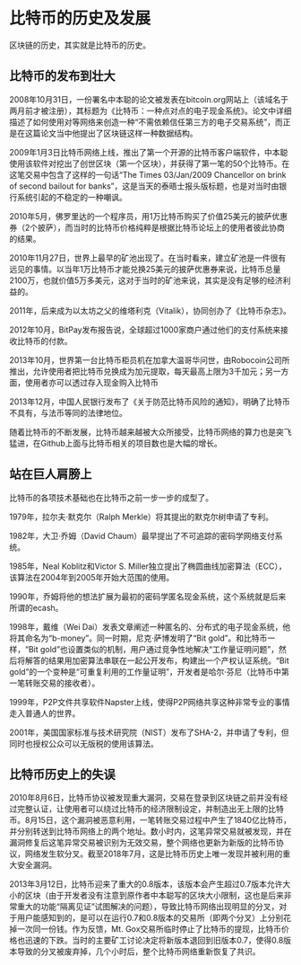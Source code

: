 # 比特币的历史及发展

区块链的历史，其实就是比特币的历史。

## 比特币的发布到壮大

2008年10月31日，一份署名中本聪的论文被发表在bitcoin.org网站上（该域名于两月前才被注册），其标题为《比特币：一种点对点的电子现金系统》。论文中详细描述了如何使用对等网络来创造一种“不需依赖信任第三方的电子交易系统”，而正是在这篇论文当中他提出了区块链这样一种数据结构。

2009年1月3日比特币网络上线，推出了第一个开源的比特币客户端软件，中本聪使用该软件对挖出了创世区块（第一个区块），并获得了第一笔的50个比特币。在这笔交易中包含了这样的一句话“The
Times 03/Jan/2009 Chancellor on brink of second bailout for
banks”，这是当天的泰晤士报头版标题，也是对当时由银行系统引起的不稳定的一种嘲讽。

2010年5月，佛罗里达的一个程序员，用1万比特币购买了价值25美元的披萨优惠券（2个披萨），而当时的比特币价格纯粹是根据比特币论坛上的使用者彼此协商的结果。

2010年11月27日，世界上最早的矿池出现了。在当时看来，建立矿池是一件很有远见的事情。以当年1万比特币才能兑换25美元的披萨优惠券来说，比特币总量2100万，也就价值5万多美元，这对于当时的矿池来说，其实是没有足够的经济利益的。

2011年，后来成为以太坊之父的维塔利克（Vitalik），协同创办了《比特币杂志》。

2012年10月，BitPay发布报告说，全球超过1000家商户通过他们的支付系统来接收比特币的付款。

2013年10月，世界第一台比特币柜员机在加拿大温哥华问世，由Robocoin公司所推出，允许使用者把比特币兑换成为加元提取，每天最高上限为3千加元；另一方面，使用者亦可以透过存入现金购入比特币

2013年12月，中国人民银行发布了《关于防范比特币风险的通知》，明确了比特币不具有，与法币等同的法律地位。

随着比特币的不断发展，比特币越来越被大众所接受，比特币网络的算力也是突飞猛进，在Github上面与比特币相关的项目数也是大幅的增长。

## 站在巨人肩膀上

比特币的各项技术基础也在比特币之前一步一步的成型了。

1979年，拉尔夫·默克尔（Ralph Merkle）将其提出的默克尔树申请了专利。

1982年，大卫·乔姆（David Chaum）最早提出了不可追踪的密码学网络支付系统。

1985年，Neal Koblitz和Victor S.
Miller独立提出了椭圆曲线加密算法（ECC），该算法在2004年到2005年开始大范围的使用。

1990年，乔姆将他的想法扩展为最初的密码学匿名现金系统，这个系统就是后来所谓的ecash。

1998年，戴维（Wei
Dai）发表文章阐述一种匿名的、分布式的电子现金系统，他将其命名为“b-money”。同一时期，尼克·萨博发明了“Bit
gold”。和比特币一样，“Bit
gold”也设置类似的机制，用户通过竞争性地解决“工作量证明问题”，然后将解答的结果用加密算法串联在一起公开发布，构建出一个产权认证系统。“Bit
gold”的一个变种是“可重复利用的工作量证明”，开发者是哈尔·芬尼（比特币中第一笔转账交易的接收者）。

1999年，P2P文件共享软件Napster上线，使得P2P网络共享这种非常专业的事情走入普通人的世界。

2001年，美国国家标准与技术研究院（NIST）发布了SHA-2，并申请了专利，但同时也授权公众可以无版税的使用该算法。

## 比特币历史上的失误

2010年8月6日，比特币协议被发现重大漏洞，交易在登录到区块链之前并没有经过完整认证，让使用者可以绕过比特币的经济限制设定，并制造出无上限的比特币。8月15日，这个漏洞被恶意利用，一笔转账交易过程中产生了1840亿比特币，并分别转送到比特币网络上的两个地址。数小时内，这笔异常交易就被发现，并在漏洞修复后这笔异常交易被识别为无效交易，整个网络也更新为新版的比特币协议，网络发生软分叉。截至2018年7月，这是比特币历史上唯一发现并被利用的重大安全漏洞。

2013年3月12日，比特币迎来了重大的0.8版本，该版本会产生超过0.7版本允许大小的区块（由于开发者没有注意到原作者中本聪写的区块大小限制，这也是后来非常重大的功能“隔离见证”试图解决的问题），导致比特币网络出现明显的分叉，对于用户能感知到的，是可以在运行0.7和0.8版本的交易所（即两个分叉）上分别花掉一次同一份钱。作为反馈，Mt.
Gox交易所临时停止了比特币的提现，比特币价格也迅速的下跌。当时的主要矿工讨论决定将新版本退回到旧版本0.7，使得0.8版本导致的分叉被废弃掉，几个小时后，整个比特币网络重新恢复了共识。

